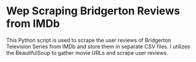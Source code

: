 # Wep Scraping Bridgerton Reviews from IMDb
This Python script is used to scrape the user reviews of Bridgerton Television Series from IMDb and store them in separate CSV files. I utilizes the BeautifulSoup to gather movie URLs and scrape user reviews.
